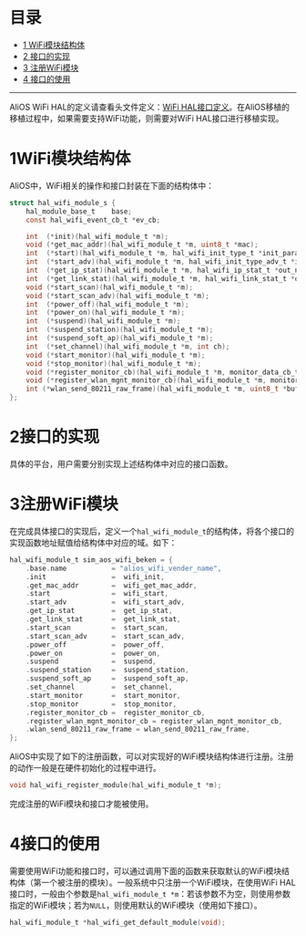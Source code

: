 # 目录
  * [1 WiFi模块结构体](#1WiFi模块结构体)
  * [2 接口的实现](#2接口的实现)
  * [3 注册WiFi模块](#3注册WiFi模块)
  * [4 接口的使用](#4接口的使用)
---

AliOS WiFi HAL的定义请查看头文件定义：[WiFi HAL接口定义](https://github.com/alibaba/AliOS/wiki/AliOS-API-HAL-WIFI-Guide)。在AliOS移植的移植过程中，如果需要支持WiFi功能，则需要对WiFi HAL接口进行移植实现。

# 1WiFi模块结构体
AliOS中，WiFi相关的操作和接口封装在下面的结构体中：
  ```c
  struct hal_wifi_module_s {
      hal_module_base_t    base;
      const hal_wifi_event_cb_t *ev_cb;

      int  (*init)(hal_wifi_module_t *m);
      void (*get_mac_addr)(hal_wifi_module_t *m, uint8_t *mac);
      int  (*start)(hal_wifi_module_t *m, hal_wifi_init_type_t *init_para);
      int  (*start_adv)(hal_wifi_module_t *m, hal_wifi_init_type_adv_t *init_para_adv);
      int  (*get_ip_stat)(hal_wifi_module_t *m, hal_wifi_ip_stat_t *out_net_para, hal_wifi_type_t wifi_type);
      int  (*get_link_stat)(hal_wifi_module_t *m, hal_wifi_link_stat_t *out_stat);
      void (*start_scan)(hal_wifi_module_t *m);
      void (*start_scan_adv)(hal_wifi_module_t *m);
      int  (*power_off)(hal_wifi_module_t *m);
      int  (*power_on)(hal_wifi_module_t *m);
      int  (*suspend)(hal_wifi_module_t *m);
      int  (*suspend_station)(hal_wifi_module_t *m);
      int  (*suspend_soft_ap)(hal_wifi_module_t *m);
      int  (*set_channel)(hal_wifi_module_t *m, int ch);
      void (*start_monitor)(hal_wifi_module_t *m);
      void (*stop_monitor)(hal_wifi_module_t *m);
      void (*register_monitor_cb)(hal_wifi_module_t *m, monitor_data_cb_t fn);
      void (*register_wlan_mgnt_monitor_cb)(hal_wifi_module_t *m, monitor_data_cb_t fn);
      int (*wlan_send_80211_raw_frame)(hal_wifi_module_t *m, uint8_t *buf, int len);
  };
  ```

# 2接口的实现
具体的平台，用户需要分别实现上述结构体中对应的接口函数。

# 3注册WiFi模块
在完成具体接口的实现后，定义一个`hal_wifi_module_t`的结构体，将各个接口的实现函数地址赋值给结构体中对应的域。如下：
  ```c
  hal_wifi_module_t sim_aos_wifi_beken = {
      .base.name           = "alios_wifi_vender_name",
      .init                =  wifi_init,
      .get_mac_addr        =  wifi_get_mac_addr,
      .start               =  wifi_start,
      .start_adv           =  wifi_start_adv,
      .get_ip_stat         =  get_ip_stat,
      .get_link_stat       =  get_link_stat,
      .start_scan          =  start_scan,
      .start_scan_adv      =  start_scan_adv,
      .power_off           =  power_off,
      .power_on            =  power_on,
      .suspend             =  suspend,
      .suspend_station     =  suspend_station,
      .suspend_soft_ap     =  suspend_soft_ap,
      .set_channel         =  set_channel,
      .start_monitor       =  start_monitor,
      .stop_monitor        =  stop_monitor,
      .register_monitor_cb =  register_monitor_cb,
      .register_wlan_mgnt_monitor_cb = register_wlan_mgnt_monitor_cb,
      .wlan_send_80211_raw_frame = wlan_send_80211_raw_frame,
  };
  ```
AliOS中实现了如下的注册函数，可以对实现好的WiFi模块结构体进行注册。注册的动作一般是在硬件初始化的过程中进行。
  ```c
  void hal_wifi_register_module(hal_wifi_module_t *m);
  ```
完成注册的WiFi模块和接口才能被使用。

# 4接口的使用
需要使用WiFi功能和接口时，可以通过调用下面的函数来获取默认的WiFi模块结构体（第一个被注册的模块）。一般系统中只注册一个WiFi模块，在使用WiFi HAL接口时，一般由个参数是`hal_wifi_module_t *m`：若该参数不为空，则使用参数指定的WiFi模块；若为`NULL`，则使用默认的WiFi模块（使用如下接口）。
  ```c
  hal_wifi_module_t *hal_wifi_get_default_module(void);
  ```